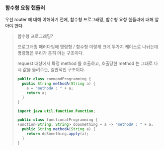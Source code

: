 ### 함수형 요청 핸들러

우선 router 에 대해 이해하기 전에, 함수형 프로그래밍, 함수형 요청 핸들러에 대해 알아야 한다.

> 함수형 프로그래밍?
> 
> 프로그래밍 패러다임에 명령형 / 함수형 이렇게 크게 두가지 케이스로 나뉘는데 명령형은 우리가 흔히 아는 구조이다.
> 
> request 대상에서 특정 method 를 호출하고, 호출당한 method 는 그대로 다시 값을 돌려주는, 일반적인 구조이다.
> 
> ```java
> public class commandProgramming {
>   public String methodA(String a) {
>     a = "methodA : " + a;
>     return a;
>   }
> }
> ```
> 
> ```java
> import java.util.function.Function;
> 
> public class functionalProgramming {
> Function<String, String> doSomething = a -> "methodA : " + a;
>   public String methodA(String a) {
>     return doSomething.apply(a);
>   }
> }
> ```